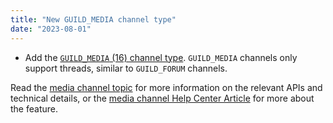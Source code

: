 ```yaml
---
title: "New GUILD_MEDIA channel type"
date: "2023-08-01"
---
```


* Add the [`GUILD_MEDIA` (16) channel type](#DOCS_RESOURCES_CHANNEL/channel-object-channel-types). `GUILD_MEDIA` channels only support threads, similar to `GUILD_FORUM` channels.

Read the [media channel topic](#DOCS_TOPICS_THREADS/media-channels) for more information on the relevant APIs and technical details, or the [media channel Help Center Article](https://creator-support.mezon.com/hc/en-us/articles/14346342766743) for more about the feature.
